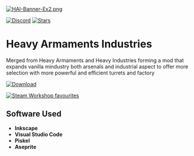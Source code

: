 [![HAI-Banner-Ex2.png](https://i.postimg.cc/K8Bhqb5x/HAI-Banner-Ex2.png)](https://postimg.cc/nXFWr65P)

[![Discord](https://img.shields.io/discord/704355237246402721.svg?logo=discord&logoColor=white&logoWidth=20&labelColor=7289DA&label=Discord)](https://discord.gg/RCCVQFW)
[![Stars](https://img.shields.io/github/stars/Eschatologue/Heavy-Armaments-Industries?label=Star%20this%20Mod%21&style=social)]()

# Heavy Armaments Industries
Merged from Heavy Armaments and Heavy Industries forming a mod that expands vanilla mindustry both arsenals and industrial aspect to offer more selection with more powerful and efficient turrets and factory

[![Download](https://img.shields.io/github/v/release/Eschatologue/Heavy-Armaments-Industries?color=blue&include_prereleases&label=Latest%20version&logo=github&logoColor=white&style=for-the-badge)](https://github.com/Eschatologue/Heavy-Armaments-Industries/releases)

[![Steam Workshop favourites](https://img.shields.io/endpoint.svg?url=https%3A%2F%2Fshieldsio-steam-workshop.jross.me%2F2089324405%2Fsubscriptions-text&style=for-the-badge)](https://steamcommunity.com/sharedfiles/filedetails/?id=2089324405)

## Software Used
- **Inkscape** 
- **Visual Studio Code** 
- **Piskel**
- **Aseprite**


